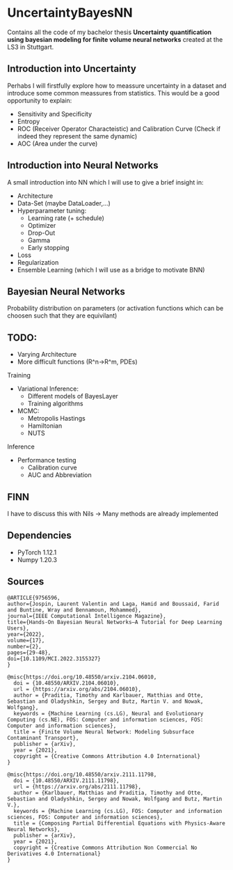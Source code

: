 # UncertaintyBayesNN
Contains all the code of my bachelor thesis **Uncertainty quantification using bayesian modeling for finite volume neural networks** created at the LS3 in Stuttgart.

## Introduction into Uncertainty

Perhabs I will firstfully explore how to meassure uncertainty in a dataset and introduce some common meassures from statistics. This would be a good opportunity to explain:


* Sensitivity and Specificity
* Entropy
* ROC (Receiver Operator Characteistic) and Calibration Curve (Check if indeed they represent the same dynamic)
* AOC (Area under the curve)


## Introduction into Neural Networks

A small introduction into NN which I will use to give a brief insight in:

* Architecture
* Data-Set (maybe DataLoader,...)
* Hyperparameter tuning:
  * Learning rate (+ schedule)
  * Optimizer
  * Drop-Out
  * Gamma
  * Early stopping
* Loss
* Regularization
* Ensemble Learning (which I will use as a bridge to motivate BNN)


## Bayesian Neural Networks

Probability distribution on parameters (or activation functions which can be choosen such that they are equivilant)

## TODO:
- Varying Architecture
- More difficult functions (R^n->R^m, PDEs)

Training

- Variational Inference:
     * Different models of BayesLayer
     * Training algorithms
- MCMC:
     * Metropolis Hastings
     * Hamiltonian
     * NUTS

Inference

- Performance testing
     * Calibration curve
     * AUC and Abbreviation

## FINN

I have to discuss this with Nils -> Many methods are already implemented



## Dependencies

- PyTorch 1.12.1
- Numpy 1.20.3

## Sources
```
@ARTICLE{9756596,
author={Jospin, Laurent Valentin and Laga, Hamid and Boussaid, Farid and Buntine, Wray and Bennamoun, Mohammed},
journal={IEEE Computational Intelligence Magazine}, 
title={Hands-On Bayesian Neural Networks—A Tutorial for Deep Learning Users}, 
year={2022},
volume={17},
number={2},
pages={29-48},
doi={10.1109/MCI.2022.3155327}
}

@misc{https://doi.org/10.48550/arxiv.2104.06010,
  doi = {10.48550/ARXIV.2104.06010},
  url = {https://arxiv.org/abs/2104.06010},
  author = {Praditia, Timothy and Karlbauer, Matthias and Otte, Sebastian and Oladyshkin, Sergey and Butz, Martin V. and Nowak, Wolfgang},
  keywords = {Machine Learning (cs.LG), Neural and Evolutionary Computing (cs.NE), FOS: Computer and information sciences, FOS: Computer and information sciences},
  title = {Finite Volume Neural Network: Modeling Subsurface Contaminant Transport},
  publisher = {arXiv},
  year = {2021},
  copyright = {Creative Commons Attribution 4.0 International}
}

@misc{https://doi.org/10.48550/arxiv.2111.11798,
  doi = {10.48550/ARXIV.2111.11798},
  url = {https://arxiv.org/abs/2111.11798},
  author = {Karlbauer, Matthias and Praditia, Timothy and Otte, Sebastian and Oladyshkin, Sergey and Nowak, Wolfgang and Butz, Martin V.},
  keywords = {Machine Learning (cs.LG), FOS: Computer and information sciences, FOS: Computer and information sciences},
  title = {Composing Partial Differential Equations with Physics-Aware Neural Networks},
  publisher = {arXiv},
  year = {2021},
  copyright = {Creative Commons Attribution Non Commercial No Derivatives 4.0 International}
}
```
